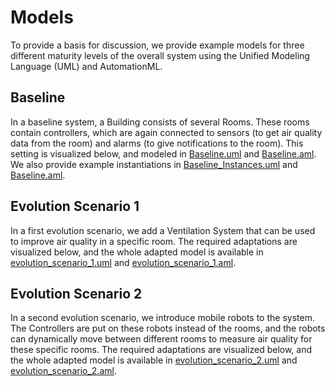 # Models

To provide a basis for discussion, we provide example models for three different maturity levels of the overall system using the Unified Modeling Language (UML) and AutomationML.

## Baseline

In a baseline system, a Building consists of several Rooms. These rooms contain controllers, which are again connected to sensors (to get air quality data from the room) and alarms (to give notifications to the room). This setting is visualized below, and modeled in [Baseline.uml](./baseline.uml) and [Baseline.aml](./baseline.aml). We also provide example instantiations in [Baseline_Instances.uml](./baseline_instances.uml) and [Baseline.aml](./baseline.aml).

## Evolution Scenario 1

In a first evolution scenario, we add a Ventilation System that can be used to improve air quality in a specific room. The required adaptations are visualized below, and the whole adapted model is available in [evolution_scenario_1.uml](./evolution_scenario_1.uml) and [evolution_scenario_1.aml](./evolution_scenario_1.aml).

## Evolution Scenario 2

In a second evolution scenario, we introduce mobile robots to the system. The Controllers are put on these robots instead of the rooms, and the robots can dynamically move between different rooms to measure air quality for these specific rooms. The required adaptations are visualized below, and the whole adapted model is available in [evolution_scenario_2.uml](./evolution_scenario_2.uml) and [evolution_scenario_2.aml](./evolution_scenario_2.aml).
